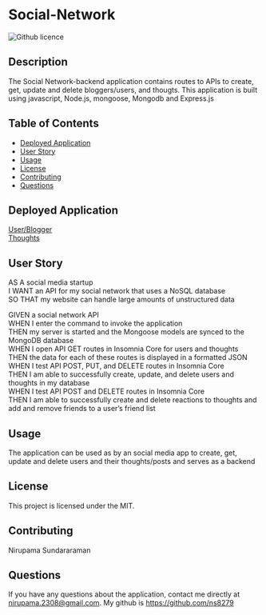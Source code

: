 # Social-Network
![Github licence](http://img.shields.io/badge/license-MIT-blue.svg)

## Description

The Social Network-backend application contains routes to APIs to create, get, update and delete bloggers/users,  and thougts. This application is built using javascript, Node.js, mongoose, Mongodb and Express.js

## Table of Contents

* [Deployed Application](#deployed-application)
* [User Story](#user-story)
* [Usage](#usage)
* [License](#license)
* [Contributing](#contributing)
* [Questions](#questions)


## Deployed Application 

[User/Blogger](https://drive.google.com/file/d/1XU2cwmVNWHezMnOchXnJiNQd7cmeaUt3/view?usp=sharing) <br>
[Thoughts](https://drive.google.com/file/d/1NYwzU0a895P_7FPXJO_2fVXmFJ5RAbM-/view?usp=sharing)



## User Story 

AS A social media startup<br>
I WANT an API for my social network that uses a NoSQL database<br>
SO THAT my website can handle large amounts of unstructured data<br>

GIVEN a social network API<br>
WHEN I enter the command to invoke the application<br>
THEN my server is started and the Mongoose models are synced to the MongoDB database<br>
WHEN I open API GET routes in Insomnia Core for users and thoughts<br>
THEN the data for each of these routes is displayed in a formatted JSON<br>
WHEN I test API POST, PUT, and DELETE routes in Insomnia Core<br>
THEN I am able to successfully create, update, and delete users and thoughts in my database<br>
WHEN I test API POST and DELETE routes in Insomnia Core<br>
THEN I am able to successfully create and delete reactions to thoughts and add and remove friends to a user’s friend list<br>


## Usage

The application can be used as by an social media app to create, get, update and delete users and their thoughts/posts and serves as a backend

## License

This project is licensed under the MIT.

## Contributing

Nirupama Sundararaman


## Questions

If you have any questions about the application, contact me directly at nirupama.2308@gmail.com. My github is https://github.com/ns8279 